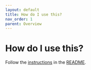 ```yaml
---
layout: default
title: How do I use this?
nav_order: 1
parent: Overview
---
```


# How do I use this?

Follow the [instructions](https://github.com/zhgsky/grpc-gateway#usage) in the [README](https://github.com/zhgsky/grpc-gateway#readme).
